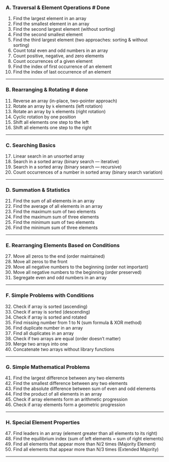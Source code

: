 ### **A. Traversal & Element Operations** # Done

1. Find the largest element in an array 
2. Find the smallest element in an array
3. Find the second largest element (without sorting)
4. Find the second smallest element
5. Find the third largest element (two approaches: sorting & without sorting)
6. Count total even and odd numbers in an array
7. Count positive, negative, and zero elements
8. Count occurrences of a given element
9. Find the index of first occurrence of an element
10. Find the index of last occurrence of an element

---

### **B. Rearranging & Rotating** # done 

11. Reverse an array (in-place, two-pointer approach)
12. Rotate an array by `k` elements (left rotation)
13. Rotate an array by `k` elements (right rotation)
14. Cyclic rotation by one position
15. Shift all elements one step to the left
16. Shift all elements one step to the right

---

### **C. Searching Basics** 

17. Linear search in an unsorted array
18. Search in a sorted array (binary search — iterative)
19. Search in a sorted array (binary search — recursive)
20. Count occurrences of a number in sorted array (binary search variation)

---

### **D. Summation & Statistics**

21. Find the sum of all elements in an array
22. Find the average of all elements in an array
23. Find the maximum sum of two elements
24. Find the maximum sum of three elements
25. Find the minimum sum of two elements
26. Find the minimum sum of three elements

---

### **E. Rearranging Elements Based on Conditions**

27. Move all zeros to the end (order maintained)
28. Move all zeros to the front
29. Move all negative numbers to the beginning (order not important)
30. Move all negative numbers to the beginning (order preserved)
31. Segregate even and odd numbers in an array

---

### **F. Simple Problems with Conditions**

32. Check if array is sorted (ascending)
33. Check if array is sorted (descending)
34. Check if array is sorted and rotated
35. Find missing number from 1 to N (sum formula & XOR method)
36. Find duplicate number in an array
37. Find all duplicates in an array
38. Check if two arrays are equal (order doesn’t matter)
39. Merge two arrays into one
40. Concatenate two arrays without library functions

---

### **G. Simple Mathematical Problems**

41. Find the largest difference between any two elements
42. Find the smallest difference between any two elements
43. Find the absolute difference between sum of even and odd elements
44. Find the product of all elements in an array
45. Check if array elements form an arithmetic progression
46. Check if array elements form a geometric progression

---

### **H. Special Element Properties**

47. Find leaders in an array (element greater than all elements to its right)
48. Find the equilibrium index (sum of left elements = sum of right elements)
49. Find all elements that appear more than N/2 times (Majority Element)
50. Find all elements that appear more than N/3 times (Extended Majority)

---
